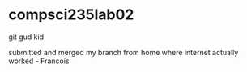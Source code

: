 # compsci235lab02
git gud kid


submitted and merged my branch from home where internet actually worked - Francois

